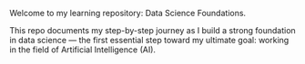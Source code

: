 
Welcome to my learning repository: Data Science Foundations. 

This repo documents my step-by-step journey as I build a strong foundation in 
data science — the first essential step toward my ultimate goal: working in the 
field of Artificial Intelligence (AI).
